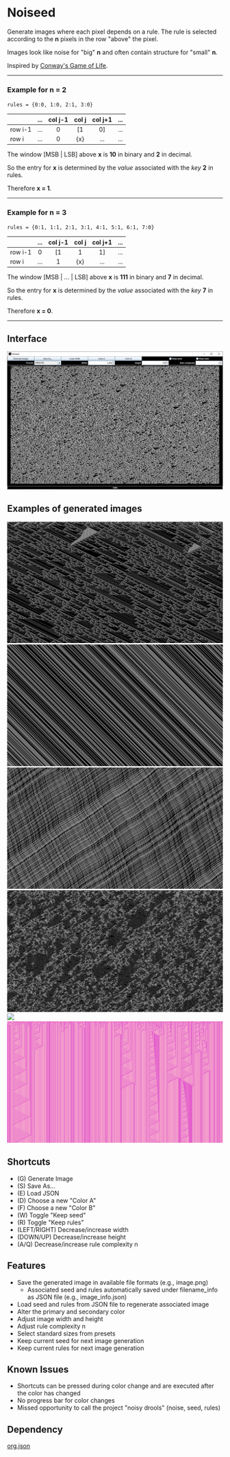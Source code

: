 # Noiseed

Generate images where each pixel depends on a rule.
The rule is selected according to the **n** pixels in the row "above" the pixel.

Images look like noise for "big" **n** and often contain structure for "small" **n**.

Inspired by [Conway's Game of Life](https://en.wikipedia.org/wiki/Conway's_Game_of_Life).

---

### Example for n = 2

~~~
rules = {0:0, 1:0, 2:1, 3:0}
~~~

|       | ...   | col j-1 | col j | col j+1 | ...
| ---   | :---: | :---:   | :---: | :---:   | :---:
row i-1 | ...   | 0       | [1    | 0]      | ...
row i   | ...   | 0       | {x}   | ...     | ...

The window [MSB | LSB] above **x** is **10** in binary and **2** in decimal.

So the entry for **x** is determined by the *value* associated with the *key* **2** in rules.

Therefore **x = 1**.

---

### Example for n = 3

~~~
rules = {0:1, 1:1, 2:1, 3:1, 4:1, 5:1, 6:1, 7:0}
~~~

|       | ...   | col j-1 | col j | col j+1 | ...
| ---   | :---: | :---:   | :---: | :---:   | :---:
row i-1 | 0     | [1      | 1     | 1]      | ...
row i   | ...   | 1       | {x}   | ...     | ...

The window [MSB | ... | LSB] above **x** is **111** in binary and **7** in decimal.

So the entry for **x** is determined by the *value* associated with the *key* **7** in rules.

Therefore **x = 0**.

---

## Interface

![](screenshots/interface.png)

## Examples of generated images

![](screenshots/0.png)
![](screenshots/1.png)
![](screenshots/2.png)
![](screenshots/3.png)
![](screenshots/4.png)
![](screenshots/5.png)

## Shortcuts 

- (G) Generate Image
- (S) Save As...
- (E) Load JSON
- (D) Choose a new "Color A"
- (F) Choose a new "Color B"
- (W) Toggle "Keep seed"
- (R) Toggle "Keep rules"
- (LEFT/RIGHT) Decrease/increase width
- (DOWN/UP) Decrease/increase height
- (A/Q) Decrease/increase rule complexity n

## Features

- Save the generated image in available file formats (e.g., image.png)
    - Associated seed and rules automatically saved under filename_info as JSON file (e.g., image_info.json)
- Load seed and rules from JSON file to regenerate associated image
- Alter the primary and secondary color
- Adjust image width and height
- Adjust rule complexity n
- Select standard sizes from presets
- Keep current seed for next image generation
- Keep current rules for next image generation

## Known Issues

- Shortcuts can be pressed during color change and are executed after the color has changed
- No progress bar for color changes
- Missed opportunity to call the project "noisy drools" (noise, seed, rules)

## Dependency

[org.json](https://github.com/stleary/JSON-java)